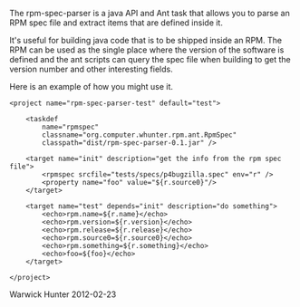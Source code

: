 The rpm-spec-parser is a java API and Ant task that allows you to parse an 
RPM spec file and extract items that are defined inside it. 

It's useful for building java code that is to be shipped inside an RPM. 
The RPM can be used as the single place where the version of the software 
is defined and the ant scripts can query the spec file when building to get 
the version number and other interesting fields.

Here is an example of how you might use it.
```
<project name="rpm-spec-parser-test" default="test">

    <taskdef 
        name="rpmspec" 
        classname="org.computer.whunter.rpm.ant.RpmSpec" 
        classpath="dist/rpm-spec-parser-0.1.jar" />

    <target name="init" description="get the info from the rpm spec file">
        <rpmspec srcfile="tests/specs/p4bugzilla.spec" env="r" />
        <property name="foo" value="${r.source0}"/>
    </target>

    <target name="test" depends="init" description="do something">
        <echo>rpm.name=${r.name}</echo>
        <echo>rpm.version=${r.version}</echo>
        <echo>rpm.release=${r.release}</echo>
        <echo>rpm.source0=${r.source0}</echo>
        <echo>rpm.something=${r.something}</echo>
        <echo>foo=${foo}</echo>
    </target>

</project>
```

Warwick Hunter 2012-02-23 